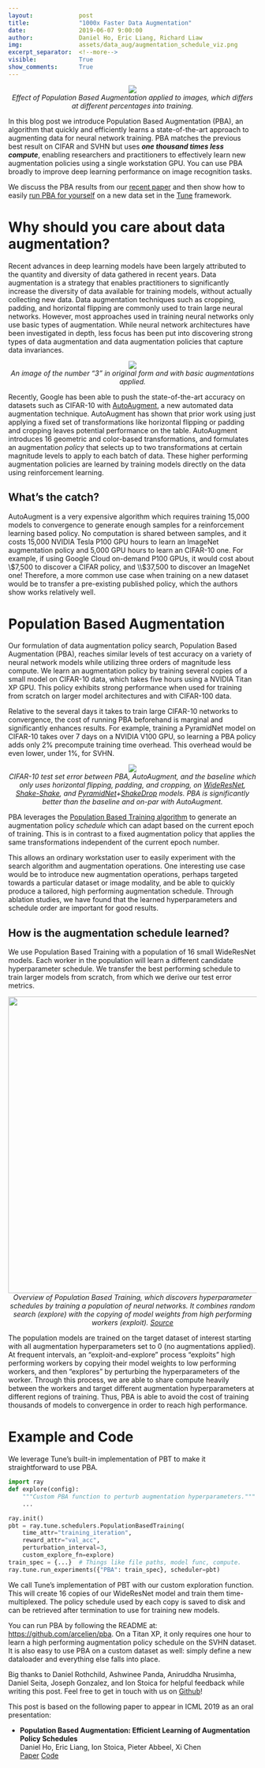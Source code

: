 ```yaml
---
layout:             post
title:              "1000x Faster Data Augmentation"
date:               2019-06-07 9:00:00
author:             Daniel Ho, Eric Liang, Richard Liaw
img:                assets/data_aug/augmentation_schedule_viz.png
excerpt_separator:  <!--more-->
visible:            True
show_comments:      True
---
```


<p style="text-align:center;">
    <img src="https://bair.berkeley.edu/static/blog/data_aug/augmentation_schedule_viz.png">
    <br>
<i>
Effect of Population Based Augmentation applied to images, which differs at different percentages into training.
</i>
</p>

In this blog post we introduce Population Based Augmentation (PBA), an
algorithm that quickly and efficiently learns a state-of-the-art approach to
augmenting data for neural network training. PBA matches the previous best
result on CIFAR and SVHN but uses <b><i>one thousand times less
compute</i></b>, enabling researchers and practitioners to effectively learn
new augmentation policies using a single workstation GPU. You can use PBA
broadly to improve deep learning performance on image recognition tasks.

We discuss the PBA results from our <a href="https://arxiv.org/abs/1905.05393.pdf">recent paper</a> and then show how
to easily <a href="https://github.com/arcelien/pba">run PBA for yourself</a> on
a new data set in the <a href="https://ray.readthedocs.io/en/latest/tune.html">Tune</a> framework.

<!--more-->


# Why should you care about data augmentation?

Recent advances in deep learning models have been largely attributed to the
quantity and diversity of data gathered in recent years. Data augmentation is a
strategy that enables practitioners to significantly increase the diversity of
data available for training models, without actually collecting new data. Data
augmentation techniques such as cropping, padding, and horizontal flipping are
commonly used to train large neural networks. However, most approaches used in
training neural networks only use basic types of augmentation. While neural
network architectures have been investigated in depth, less focus has been put
into discovering strong types of data augmentation and data augmentation
policies that capture data invariances.

<p style="text-align:center;">
    <img src="https://bair.berkeley.edu/static/blog/data_aug/basic_aug.png">
    <br>
<i>
An image of the number “3” in original form and with basic augmentations
applied.
</i>
</p>

Recently, Google has been able to push the state-of-the-art accuracy on
datasets such as CIFAR-10 with <a
href="https://arxiv.org/abs/1805.09501">AutoAugment</a>, a new automated data
augmentation technique. AutoAugment has shown that prior work using just
applying a fixed set of transformations like horizontal flipping or padding and
cropping leaves potential performance on the table. AutoAugment introduces 16
geometric and color-based transformations, and formulates an augmentation
*policy* that selects up to two transformations at certain magnitude levels to
apply to each batch of data. These higher performing augmentation policies are
learned by training models directly on the data using reinforcement learning.

## What’s the catch?

AutoAugment is a very expensive algorithm which requires training 15,000 models
to convergence to generate enough samples for a reinforcement learning based
policy. No computation is shared between samples, and it costs 15,000 NVIDIA
Tesla P100 GPU hours to learn an ImageNet augmentation policy and 5,000 GPU
hours to learn an CIFAR-10 one. For example, if using Google Cloud on-demand
P100 GPUs, it would cost about \\$7,500 to discover a CIFAR policy, and \\$37,500
to discover an ImageNet one! Therefore, a more common use case when training on
a new dataset would be to transfer a pre-existing published policy, which the
authors show works relatively well.

# Population Based Augmentation

Our formulation of data augmentation policy search, Population Based
Augmentation (PBA), reaches similar levels of test accuracy on a variety of
neural network models while utilizing three orders of magnitude less compute.
We learn an augmentation policy by training several copies of a small model on
CIFAR-10 data, which takes five hours using a NVIDIA Titan XP GPU. This policy
exhibits strong performance when used for training from scratch on larger model
architectures and with CIFAR-100 data.

Relative to the several days it takes to train large CIFAR-10 networks to
convergence, the cost of running PBA beforehand is marginal and significantly
enhances results. For example, training a PyramidNet model on CIFAR-10 takes
over 7 days on a NVIDIA V100 GPU, so learning a PBA policy adds only 2%
precompute training time overhead. This overhead would be even lower, under 1%,
for SVHN.

<p style="text-align:center;">
    <img src="https://bair.berkeley.edu/static/blog/data_aug/chart.png">
    <br>
<i>
CIFAR-10 test set error between PBA, AutoAugment, and the baseline which only
uses horizontal flipping, padding, and cropping, on <a
href="https://arxiv.org/abs/1605.07146">WideResNet</a>, <a
href="https://arxiv.org/abs/1705.07485">Shake-Shake</a>, and <a
href="https://arxiv.org/abs/1610.02915">PyramidNet</a>+<a
href="https://arxiv.org/abs/1802.02375">ShakeDrop</a> models. PBA is
significantly better than the baseline and on-par with AutoAugment.
</i>
</p>

PBA leverages the <a
href="https://deepmind.com/blog/population-based-training-neural-networks/">Population
Based Training algorithm</a> to generate an augmentation policy *schedule* which
can adapt based on the current epoch of training. This is in contrast to a
fixed augmentation policy that applies the same transformations independent of
the current epoch number.

This allows an ordinary workstation user to easily experiment with the search
algorithm and augmentation operations. One interesting use case would be to
introduce new augmentation operations, perhaps targeted towards a particular
dataset or image modality, and be able to quickly produce a tailored, high
performing augmentation schedule. Through ablation studies, we have found that
the learned hyperparameters and schedule order are important for good results.

## How is the augmentation schedule learned?

We use Population Based Training with a population of 16 small WideResNet
models. Each worker in the population will learn a different candidate
hyperparameter schedule. We transfer the best performing schedule to train
larger models from scratch, from which we derive our test error metrics.

<p style="text-align:center;">
    <img src="https://bair.berkeley.edu/static/blog/data_aug/pbt_visual.png"
    width="600">
    <br>
<i>
Overview of Population Based Training, which discovers hyperparameter schedules
by training a population of neural networks. It combines random search
(explore) with the copying of model weights from high performing workers
(exploit). <a
href="https://deepmind.com/blog/population-based-training-neural-networks/">Source</a>
</i>
</p>

The population models are trained on the target dataset of interest starting
with all augmentation hyperparameters set to 0 (no augmentations applied). At
frequent intervals, an “exploit-and-explore” process “exploits” high performing
workers by copying their model weights to low performing workers, and then
“explores” by perturbing the hyperparameters of the worker. Through this
process, we are able to share compute heavily between the workers and target
different augmentation hyperparameters at different regions of training. Thus,
PBA is able to avoid the cost of training thousands of models to convergence in
order to reach high performance.


# Example and Code

We leverage Tune’s built-in implementation of PBT to make it straightforward to
use PBA.


```python
import ray
def explore(config):
    """Custom PBA function to perturb augmentation hyperparameters."""
    ...

ray.init()
pbt = ray.tune.schedulers.PopulationBasedTraining(
    time_attr="training_iteration",
    reward_attr="val_acc",
    perturbation_interval=3,
    custom_explore_fn=explore)
train_spec = {...}  # Things like file paths, model func, compute.
ray.tune.run_experiments({"PBA": train_spec}, scheduler=pbt)
```

We call Tune’s implementation of PBT with our custom exploration function. This
will create 16 copies of our WideResNet model and train them time-multiplexed.
The policy schedule used by each copy is saved to disk and can be retrieved
after termination to use for training new models.

You can run PBA by following the README at: <a
href="https://github.com/arcelien/pba">https://github.com/arcelien/pba</a>. On
a Titan XP, it only requires one hour to learn a high performing augmentation
policy schedule on the SVHN dataset. It is also easy to use PBA on a custom
dataset as well: simply define a new dataloader and everything else falls into
place.

Big thanks to Daniel Rothchild, Ashwinee Panda, Aniruddha Nrusimha, Daniel
Seita, Joseph Gonzalez, and Ion Stoica for helpful feedback while writing this
post. Feel free to get in touch with us on <a
href="https://github.com/arcelien/pba">Github</a>!

This post is based on the following paper to appear in ICML 2019 as an oral
presentation:

- <b>Population Based Augmentation: Efficient Learning of Augmentation Policy Schedules</b><br>
  Daniel Ho, Eric Liang, Ion Stoica, Pieter Abbeel, Xi Chen<br>
  <a href="https://arxiv.org/abs/1905.05393">Paper</a> <a href="https://github.com/arcelien/pba">Code</a>
